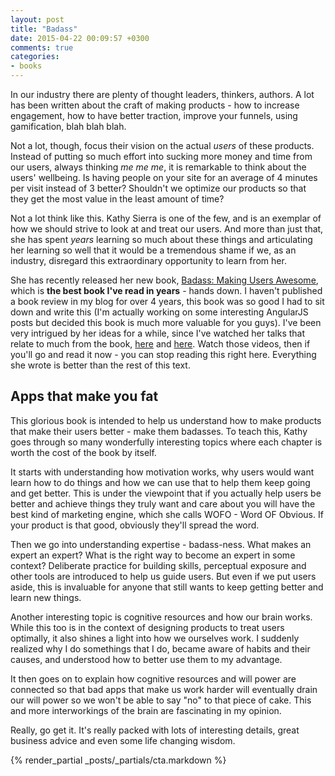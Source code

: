 ```yaml
---
layout: post
title: "Badass"
date: 2015-04-22 00:09:57 +0300
comments: true
categories: 
- books
---
```


In our industry there are plenty of thought leaders, thinkers, authors. A lot has been written about the craft of making products - how to increase engagement, how to have better traction, improve your funnels, using gamification, blah blah blah.

Not a lot, though, focus their vision on the actual *users* of these products. Instead of putting so much effort into sucking more money and time from our users, always thinking *me me me*, it is remarkable to think about the users' wellbeing. Is having people on your site for an average of 4 minutes per visit instead of 3 better? Shouldn't we optimize our products so that they get the most value in the least amount of time?

Not a lot think like this. Kathy Sierra is one of the few, and is an exemplar of how we should strive to look at and treat our users. And more than just that, she has spent *years* learning so much about these things and articulating her learning so well that it would be a tremendous shame if we, as an industry, disregard this extraordinary opportunity to learn from her.

She has recently released her new book, [Badass: Making Users Awesome](https://www.amazon.com/Badass-Making-Awesome-Kathy-Sierra/dp/1491919019/ref=as_sl_pc_ss_til?tag=thcodu02-20&linkCode=w01&linkId=EHA5TIIXZ6HVNHZW&creativeASIN=1491919019), which is **the best book I've read in years** - hands down. I haven't published a book review in my blog for over 4 years, this book was so good I had to sit down and write this (I'm actually working on some interesting AngularJS posts but decided this book is much more valuable for you guys). I've been very intrigued by her ideas for a while, since I've watched her talks that relate to much from the book, [here](https://vimeo.com/54469442) and [here](https://vimeo.com/81625882). Watch those videos, then if you'll go and read it now - you can stop reading this right here. Everything she wrote is better than the rest of this text.

## Apps that make you fat

This glorious book is intended to help us understand how to make products that make their users better - make them badasses. To teach this, Kathy goes through so many wonderfully interesting topics where each chapter is worth the cost of the book by itself.

It starts with understanding how motivation works, why users would want learn how to do things and how we can use that to help them keep going and get better. This is under the viewpoint that if you actually help users be better and achieve things they truly want and care about you will have the best kind of marketing engine, which she calls WOFO - Word OF Obvious. If your product is that good, obviously they'll spread the word.

Then we go into understanding expertise - badass-ness. What makes an expert an expert? What is the right way to become an expert in some context? Deliberate practice for building skills, perceptual exposure and other tools are introduced to help us guide users. But even if we put users aside, this is invaluable for anyone that still wants to keep getting better and learn new things.

Another interesting topic is cognitive resources and how our brain works. While this too is in the context of designing products to treat users optimally, it also shines a light into how we ourselves work. I suddenly realized why I do somethings that I do, became aware of habits and their causes, and understood how to better use them to my advantage. 

It then goes on to explain how cognitive resources and will power are connected so that bad apps that make us work harder will eventually drain our will power so we won't be able to say "no" to that piece of cake. This and more interworkings of the brain are fascinating in my opinion.

Really, go get it. It's really packed with lots of interesting details, great business advice and even some life changing wisdom.

{% render_partial _posts/_partials/cta.markdown %}
